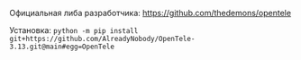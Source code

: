 Официальная либа разработчика: https://github.com/thedemons/opentele

Установка: ```python -m pip install git+https://github.com/AlreadyNobody/OpenTele-3.13.git@main#egg=OpenTele```
